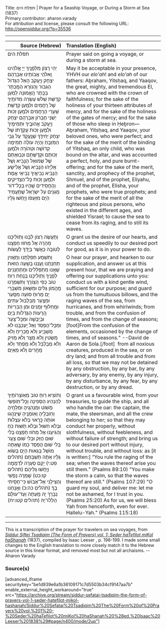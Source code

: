 <html>
<head></head>
<body>
Title: תפלת הים | Prayer for a Seaship Voyage, or During a Storm at Sea (1837)<br />
Primary contributor: aharon.varady<br />
For attribution and license, please consult the following URL: <a href="http://opensiddur.org/?p=35536">http://opensiddur.org/?p=35536</a>
<p />
<hr />

<table style="margin-left: auto;margin-right: auto;" class="draggable">
<thead><tr><th id="x" style="text-align: right;">Source (Hebrew)</th><th style="text-align: left;">Translation (English)</th></tr></thead>
<tbody>
<tr><td style="vertical-align:top;">
<div class="liturgy"><span lang="he">
<span class="instruction">תפלת הים</span>
</span></div></td>
 
<td style="vertical-align:top;">
<div class="english">
<span class="instruction">Prayer said on going a voyage, or during a storm at sea.</span> 
</div></td></tr>


<tr><td style="vertical-align:top;">
<div class="liturgy"><span lang="he">
יְהִי רָצוֹן מִלְּפָנֶֽיךָ יְיָ אֱלֹהֵינוּ 
וֵֽאלֹהֵי אֲבוֹתֵֽינוּ אַבְרָהָם יִצְחָק וְיַֽעֲקֹב 
הָאֵל הַגָּדוֹל הַגִּבּוֹר וְהַנּוֹרָא 
הַמֻּכְתָּר בְּכֶֽתֶר הָֽאֱמוּנָה
לְמַעַן קְדֻשַּׁת שְׁלֹש עֶשְׂרֵה מִדּוֹתֶֽיךָ שֶׁל רַֽחֲמִים
וּלְמַֽעַן קְדֻשַּׁת שַֽׁעֲרֵי הָרַֽחֲמִים
וּלְמַֽעַן זְכוּת יְשֵׁנֵי חֶבְרוֹן
אַבְרָהָם יִצְחָק וְיַֽעֲקֹב אֲהוּבֶֽיךָ וּתְמִימֶֽיךָ 
וּלְמַֽעַן זְכוּת עֲקֵֽדָתוֹ שֶׁל יִצְחָק יְחִידֶֽךָ
שֶׁנֶּֽעֱקָד עַל גַּבֵּי הַמִּזְבֵּֽחַ
וְהָיָה עוֹלָה תְמִימָה קְדוֹשָׁה וּטְהוֹרָה
וּלְמַֽעַן זְכוּתָם וּקְדֻשָּׁתָם וּנְבֽוּאָתָם 
שֶׁל שְׁמוּאֵל הַנָּבִיא 
וְשֶׁל אֵֽלִיָּֽהוּ הַנָּבִיא 
וְשֶׁל אֱלִישָע הַנָּבִיא
נְבִיאֶֽיךָ נְבִיאֵי אֱמֶת
וּלְמַֽעַן זְכוּת כׇּל־הַצַדִּיקִים וְהַֽחֲסִידִים
שֶֽׁהָיוּ בְּכׇל־דּוֹר מְגִנִּים עַל יִשְׂרָאֵל
שֶׁתַּֽעֲמִיד הַיָּם מִזַּעְפוֹ
וְיֶֽחֶשׁוּ גַלָּיו
</span></div></td>
 
<td style="vertical-align:top;">
<div class="english">
May it be acceptable in your presence, YHVH our <em>elo'ah</em>! 
and <em>elo'ah</em> of our fathers: Aḇraham, Yitsḥaq, and Yaaqov, 
the great, mighty, and tremendous El, 
who are crowned with the crown of faithfulness; 
for the sake of the holiness of your thirteen attributes of mercy, 
and for the sake of the holiness of the gates of mercy; 
and for the sake of those who sleep in Ḥeḇron—
Aḇraham, Yitsḥaq, and Yaaqov, your beloved ones, who were perfect; 
and for the sake of the merit of the binding of Yitsḥaq, an only child, 
who was bound on the altar, 
and was accounted a perfect, holy, and pure burnt-offering; 
and for the sake of the merit, sanctity, and prophecy  
of the prophet, Shmuel, 
and of the prophet, Eliyahu, 
and of the prophet, Elisha, 
your prophets, who were true prophets; 
and for the sake of the merit of all the righteous and pious persons, 
who existed in the different ages, and shielded Yisrael; 
to cause the sea to cease from its raging, 
and to still its waves. 
</div></td></tr>


<tr><td style="vertical-align:top;">
<div class="liturgy"><span lang="he">
וְתַֽעֲשֶׂה רְצוֹן לִבֵּֽנוּ
וְתֽוֹלִיכֵֽנוּ מְהֵרָה אֶל מְחוֹז חֶפְצֵֽנוּ לְטוֹבָה
כַּֽאֲשֶׁר בְּיָֽדְךָ לַֽעֲשׂוֹת
</span></div></td>
 
<td style="vertical-align:top;">
<div class="english">
O grant us the desire of our hearts, 
and conduct us speedily to our desired port for good, 
as it is in your power to do. 
</div></td></tr>


<tr><td style="vertical-align:top;">
<div class="liturgy"><span lang="he">
וְתִשְׁמַע תְּפִלָּתֵֽנוּ
וְתַֽאֲזִין תְּחִנָּתֵֽנוּ
וַֽעֲנֵנוּ בְּשָׁעָה הַזֹאת
שֶׁאָֽנוּ מִתְפַּלְּלִים וּמִתְחַנְּנִים לְפָנֶֽיךָ
וְתֽוֹלִיכֵֽנוּ בְּנַֽחַת רֽוּחַ טוֹב כְפִי הַצּֽוֹרֶךָ
וְתִשְׁמְרֵֽנוּ מֵֽהֲמוֹן גַּלִּים
וּמִשְּׁאוֹן מִשְׁבְּרֵי יָם
מֵרוּחַ סוֹעָה מִסַּֽעַר
וּמִצַֽעַר
מִבִּלְבּוּל עִתִּים
וּמֵֽחִלּוּף זְמַנִּים
וּמִן הַבִּרְיוֹת הָֽרָעוֹת הַגְּדֵלוֹת בַּיָם וּבַיַּבָּשָׁה 
וּמִכׇּל־צַֽעַר
וּמִכׇּל־הֶפְסֵד
וְאַל יַֽעַכְּבֵֽנוּ לֹא מַשְׁבִּֽיַע
וְלֹא מַכְרִֽיחַ
וְלֹא מַשְׂטִין
וְלֹא מֵצֵר
וְלֹא מֵזִיק
וְלֹא מְבַלְבֵּל
וְלֹא מְפַחֵד
וְלֹא מַֽחֲרִים
וְלֹא מְאַיֵּם
</span></div></td>
 
<td style="vertical-align:top;">
<div class="english">
O hear our prayer, 
and hearken to our supplication, 
and answer us at this present hour, 
that we are praying and offering our supplications unto you: 
conduct us with a kind gentle wind, sufficient for our purpose; 
and guard us from the tumultuous billows, 
and the raging waves of the sea, 
from hurricanes, and from whirlwinds; 
from trouble, 
and from the confusion of times, 
and from the change of seasons;[foot]From the confusion of the elements, occasioned by the change of times, and of seasons." --David de Aaron de Sola.[/foot]&nbsp; 
from all noxious creatures, produced in the sea, or on dry land; 
and from all trouble 
and from all loss, 
so that we may not be detained by any obstruction, 
by any bar, 
by any adversary, 
by any enemy, 
by any injury, 
by any disturbance, 
by any fear, 
by any destruction, 
or by any dread. 
</div></td></tr>


<tr><td style="vertical-align:top;">
<div class="liturgy"><span lang="he">
וְתוֹצִיא רֽוּחַ טוֹב מֵאֽוֹצְרוֹתֶֽיךָ
לְהַנְהִיג הַסְּפִינָה 
וְכׇל־תּֽוֹפְשֵׂי מָשׁוֹט
וּמַנְהִגֶֽיהָ
וּמַלָּחֶֽיהָ
וְחֽוֹבְלֶֽיהָ
וְאֽוֹמָנֶֽיהָ
שֶׁיִּנְהֲגוּ אוֹתָהּ כָּֽרָאוּי
בְּלֹא עַצְלוּת
וּבְלֹא חִשּׁוּל
וּבְלֹא תַשּׁוּת כֹּֽחַ
וְהַגִּיעֵֽנוּ אֶל מְחוֹז חֶפְצֵֽנוּ
בְּלִי שׁוּם הֶזֵּק
וּבְּלִי שׁוּם צַעַֽר
בְּלִי שׁוּם הֶפְסֵד
כְּמוֹ שֶֽׁאַתָּה מוֹשֵׁל בְּגֵאוּת הַיָם
בְּשׂוֹא גַלָּיו אַתָּה תְשַׁבְּחֵם׃ <span class="citation">(תהלים פט:י)</span>
יָקֵם סְעָרָה לִדְמָמָה
וַיֶֽחֶשׁוּ גַּלֵּיהֶם׃ <span class="citation">(תהלים קז:כט)</span>
שָׁמְרָה נַפְשִׁי וְהַצִּילֵֽנִי
אַל־אֵבוֹשׁ
כִּי־חָסִֽיתִי בָךְ׃ <span class="citation">(תהלים כה:כ)</span>
וַאֲנַֽחְנוּ נְבָרֵךְ יָהּ
מֵֽעַתָּה וְעַד־עוֹלָם הַלְלוּ־יָהּ׃ <span class="citation">(תהלים קטו:יח)</span>
</span></div></td>
 
<td style="vertical-align:top;">
<div class="english">
O grant us a favourable wind, from your treasuries, 
to guide the ship, 
and all who handle the oar: 
the captain, 
the mate, 
the steersman, 
and all the crew belonging to her; 
so that they may conduct her properly, 
without slothfulness, 
without feebleness, 
and without failure of strength; 
and bring us to our desired port 
without injury, 
without trouble, 
and without loss: 
as [it is written:] “You rule the raging of the sea; 
when the waves thereof arise you still them." <span class="citation">(Psalms 89:10)</span>
"You make the storm a calm, 
so that the waves thereof are still." <span class="citation">(Psalms 107:29)</span>
"O guard my soul, and deliver me: 
let me not be ashamed, 
for I trust in you. <span class="citation">(Psalms 25:20)</span>
As for us, we will bless Yah 
from henceforth, even for ever. Hallelu-Yah." <span class="citation">(Psalms 115:18)</span>
</div></td></tr>
</tbody></table>

<hr />

This is a transcription of the prayer for travelers on sea voyages, from <em><a href="https://opensiddur.org/?p=33097">Siddur Siftei Tsadiqim (The Form of Prayers) vol. 1: Seder haTefilot miKol haShanah</a></em> (1837), compiled by Isaac Leeser , p. 198-199. I made some small changes to the English translation to more closely match it to the Hebrew source in this linear format, and removed most but not all archaisms. --Aharon Varady


<h3>Source(s)</h3>

[advanced_iframe securitykey="be1d939e6a1b36109171c7d5503b34cf9147aa7b" enable_external_height_workaround="true" src="https://archive.org/stream/siddur-sefatai-tsadiqim-the-form-of-prayers-vol-1-seder-hatefilot-mikol-hashanah/Siddur%20Sefatai%20Tsadiqim%20The%20Form%20of%20Prayers%20vol.%201%20-%20Seder%20haTefilot%20miKol%20haShanah%20%28ed.%20Isaac%20Leeser%201838%29#page/n400/mode/2up"]

&nbsp;
</body>
</html>